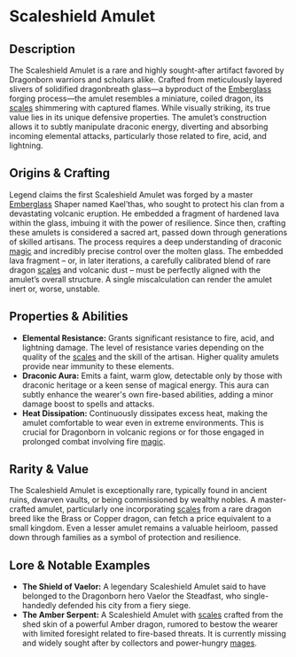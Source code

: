 # Scaleshield Amulet

## Description

The Scaleshield Amulet is a rare and highly sought-after artifact favored by Dragonborn warriors and scholars alike. Crafted from meticulously layered slivers of solidified dragonbreath glass—a byproduct of the [Emberglass](/raw/20250501/emberglass/emberglass.md) forging process—the amulet resembles a miniature, coiled dragon, its [scales](/geography/landmark/scale.md) shimmering with captured flames. While visually striking, its true value lies in its unique defensive properties. The amulet’s construction allows it to subtly manipulate draconic energy, diverting and absorbing incoming elemental attacks, particularly those related to fire, acid, and lightning.

## Origins & Crafting

Legend claims the first Scaleshield Amulet was forged by a master [Emberglass](/raw/20250501/emberglass/emberglass.md) Shaper named Kael’thas, who sought to protect his clan from a devastating volcanic eruption. He embedded a fragment of hardened lava within the glass, imbuing it with the power of resilience. Since then, crafting these amulets is considered a sacred art, passed down through generations of skilled artisans.  The process requires a deep understanding of draconic [magic](/structure/mechanic/magic.md) and incredibly precise control over the molten glass. The embedded lava fragment – or, in later iterations, a carefully calibrated blend of rare dragon [scales](/geography/landmark/scale.md) and volcanic dust – must be perfectly aligned with the amulet’s overall structure. A single miscalculation can render the amulet inert or, worse, unstable.

## Properties & Abilities

*   **Elemental Resistance:** Grants significant resistance to fire, acid, and lightning damage. The level of resistance varies depending on the quality of the [scales](/geography/landmark/scale.md) and the skill of the artisan. Higher quality amulets provide near immunity to these elements.
*   **Draconic Aura:** Emits a faint, warm glow, detectable only by those with draconic heritage or a keen sense of magical energy. This aura can subtly enhance the wearer's own fire-based abilities, adding a minor damage boost to spells and attacks.
*   **Heat Dissipation:** Continuously dissipates excess heat, making the amulet comfortable to wear even in extreme environments. This is crucial for Dragonborn in volcanic regions or for those engaged in prolonged combat involving fire [magic](/structure/mechanic/magic.md).

## Rarity & Value

The Scaleshield Amulet is exceptionally rare, typically found in ancient ruins, dwarven vaults, or being commissioned by wealthy nobles. A master-crafted amulet, particularly one incorporating [scales](/geography/landmark/scale.md) from a rare dragon breed like the Brass or Copper dragon, can fetch a price equivalent to a small kingdom. Even a lesser amulet remains a valuable heirloom, passed down through families as a symbol of protection and resilience.

## Lore & Notable Examples

*   **The Shield of Vaelor:** A legendary Scaleshield Amulet said to have belonged to the Dragonborn hero Vaelor the Steadfast, who single-handedly defended his city from a fiery siege.
*   **The Amber Serpent:** A Scaleshield Amulet with [scales](/geography/landmark/scale.md) crafted from the shed skin of a powerful Amber dragon, rumored to bestow the wearer with limited foresight related to fire-based threats. It is currently missing and widely sought after by collectors and power-hungry [mages](/raw/20250504/mage/mages.md).
